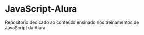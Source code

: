 # JavaScript-Alura
  Repositorio  dedicado ao conteúdo ensinado nos treinamentos de JavaScript da Alura
